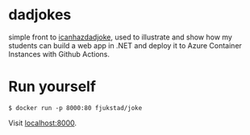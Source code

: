 # dadjokes

simple front to [icanhazdadjoke](https://icanhazdadjoke.com), used to
illustrate and show how my students can build a web app in .NET and deploy it
to Azure Container Instances with Github Actions.

# Run yourself

```
$ docker run -p 8000:80 fjukstad/joke
```

Visit [localhost:8000](http://localhost:8000).
